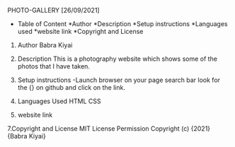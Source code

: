 PHOTO-GALLERY [26/09/2021]






* Table of Content
  *Author
  *Description
  *Setup instructions
  *Languages used
  *website link
  *Copyright and License


1. Author
   Babra Kiyai
2. Description
   This is a photography website which shows some of the photos that I have taken.

3. Setup instructions
   -Launch browser on your page search bar look for the {} on github and click on the link.

4. Languages Used
   HTML
   CSS
5. website link
   
7.Copyright and License
  MIT License Permission
  Copyright (c) {2021} {Babra Kiyai}




